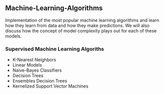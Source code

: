 ## Machine-Learning-Algorithms

Implementation of the most popular machine learning algorithms and learn how they learn from data and how they make predictions. We will also discuss how the concept of model complexity plays out for each of these models.

### Supervised Machine Learning Algoriths
* K-Nearest Neighbors
* Linear Models
* Naive-Bayes Classifiers
* Decision Trees
* Ensembles Decision Trees
* Kernelized Support Vector Machines
